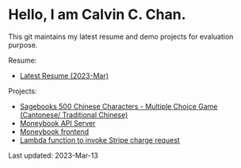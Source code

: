 # Hello, I am Calvin C. Chan.

This git maintains my latest resume and demo projects for evaluation purpose.

Resume:
- [Latest Resume (2023-Mar)](./Resume-Calvin-Chun-yu-Chan-202303.pdf)

Projects:
- [Sagebooks 500 Chinese Characters - Multiple Choice Game (Cantonese/ Traditional Chinese)](https://github.com/calvincchan/sagebooks-500-multiple-choice)
- [Moneybook API Server](https://github.com/calvincchan/money-book-api)
- [Moneybook frontend](https://github.com/calvincchan/money-book-webapp)
- [Lambda function to invoke Stripe charge request](https://github.com/calvincchan/stripe-charge)

Last updated: 2023-Mar-13